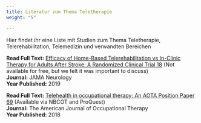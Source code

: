 ```yaml
---
title: Literatur zum Thema Teletherapie
weight: "5"

---
```

Hier findet ihr eine Liste mit Studien zum Thema Teletherapie, Telerehabilitation, Telemedizin und verwandten Bereichen

<!--more-->

**Read Full Text:** [Efficacy of Home-Based Telerehabilitation vs In-Clinic Therapy for Adults After Stroke: A Randomized Clinical Trial 18](https://www.ncbi.nlm.nih.gov/pubmed/31233135) (Not available for free, but we felt it was important to discuss)  
**Journal:** JAMA Neurology  
**Year Published:** 2019

**Read Full Text:** [Telehealth in occupational therapy: An AOTA Position Paper 69](https://search.proquest.com/healthresearch/docview/2193509193/fulltextPDF/42B49108634B4FDAPQ/1?accountid=143111) (Available via NBCOT and ProQuest)  
**Journal:** The American Journal of Occupational Therapy  
**Year Published:** 2018